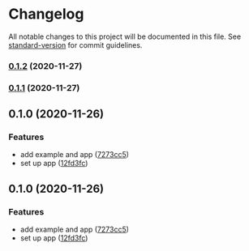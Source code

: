 # Changelog

All notable changes to this project will be documented in this file. See [standard-version](https://github.com/conventional-changelog/standard-version) for commit guidelines.

### [0.1.2](https://github.com/graasp/graasp-moodle/compare/v0.1.1...v0.1.2) (2020-11-27)

### [0.1.1](https://github.com/graasp/graasp-moodle/compare/v0.1.0...v0.1.1) (2020-11-27)

## 0.1.0 (2020-11-26)


### Features

* add example and app ([7273cc5](https://github.com/graasp/graasp-moodle/commit/7273cc5b818dd4793dc7d109cb40a339a4d62a58))
* set up app ([12fd3fc](https://github.com/graasp/graasp-moodle/commit/12fd3fc3f74cee82f79cb27ebdf436b6304b6fdd))

## 0.1.0 (2020-11-26)


### Features

* add example and app ([7273cc5](https://github.com/graasp/graasp-moodle/commit/7273cc5b818dd4793dc7d109cb40a339a4d62a58))
* set up app ([12fd3fc](https://github.com/graasp/graasp-moodle/commit/12fd3fc3f74cee82f79cb27ebdf436b6304b6fdd))
